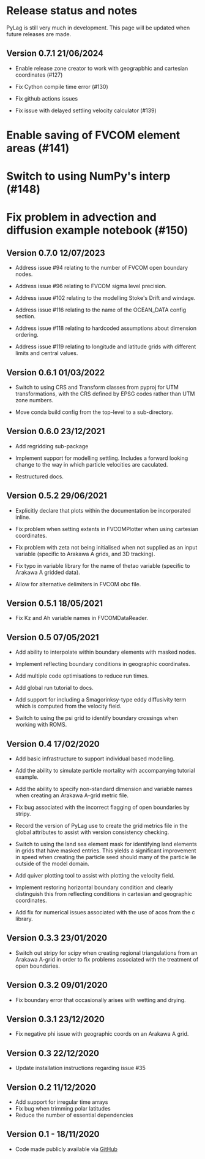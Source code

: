# Release status and notes

PyLag is still very much in development. This page will be updated when future releases are made.

## Version 0.7.1 21/06/2024

* Enable release zone creator to work with geograpbhic and cartesian coordinates (#127)

* Fix Cython compile time error (#130)

* Fix github actions issues

* Fix issue with delayed settling velocity calculator (#139)

# Enable saving of FVCOM element areas (#141)

# Switch to using NumPy's interp (#148)

# Fix problem in advection and diffusion example notebook (#150)

## Version 0.7.0 12/07/2023

* Address issue #94 relating to the number of FVCOM open boundary nodes.

* Address issue #96 relating to FVCOM sigma level precision.

* Address issue #102 relating to the modelling Stoke's Drift and windage.

* Address issue #116 relating to the name of the OCEAN_DATA config section.

* Address issue #118 relating to hardcoded assumptions about dimension ordering.

* Address issue #119 relating to longitude and latitude grids with different limits and central values.

## Version 0.6.1 01/03/2022

* Switch to using CRS and Transform classes from pyproj for UTM transformations, with the CRS defined by EPSG codes rather than UTM zone numbers.

* Move conda build config from the top-level to a sub-directory.

## Version 0.6.0 23/12/2021

* Add regridding sub-package

* Implement support for modelling settling. Includes a forward looking change to the way in which particle velocities are caculated.

* Restructured docs.

## Version 0.5.2 29/06/2021

* Explicitly declare that plots within the documentation be incorporated inline.

* Fix problem when setting extents in FVCOMPlotter when using cartesian coordinates.

* Fix problem with zeta not being initialised when not supplied as an input variable (specific to Arakawa A grids, and 3D tracking).

* Fix typo in variable library for the name of thetao variable (specific to Arakawa A gridded data).

* Allow for alternative delimiters in FVCOM obc file. 

## Version 0.5.1 18/05/2021

* Fix Kz and Ah variable names in FVCOMDataReader.

## Version 0.5 07/05/2021

* Add ability to interpolate within boundary elements with masked nodes.

* Implement reflecting boundary conditions in geographic coordinates.

* Add multiple code optimisations to reduce run times.

* Add global run tutorial to docs.

* Add support for including a Smagorinksy-type eddy diffusivity term which is computed from the velocity field.

* Switch to using the psi grid to identify boundary crossings when working with ROMS.

## Version 0.4 17/02/2020

* Add basic infrastructure to support individual based modelling.

* Add the ability to simulate particle mortality with accompanying tutorial example.

* Add the ability to specify non-standard dimension and variable names when creating an Arakawa A-grid metric file.

* Fix bug associated with the incorrect flagging of open boundaries by stripy.

* Record the version of PyLag use to create the grid metrics file in the global attributes to assist with version consistency checking.

* Switch to using the land sea element mask for identifying land elements in grids that have masked entries. This yields a significant improvement in speed when creating the particle seed should many of the particle lie outside of the model domain.

* Add quiver plotting tool to assist with plotting the velocity field.

* Implement restoring horizontal boundary condition and clearly distinguish this from reflecting conditions in cartesian and geographic coordinates.

* Add fix for numerical issues associated with the use of acos from the c library.

## Version 0.3.3 23/01/2020

* Switch out stripy for scipy when creating regional triangulations from an Arakawa A-grid in order to fix problems associated with the treatment of open boundaries.

## Version 0.3.2 09/01/2020

* Fix boundary error that occasionally arises with wetting and drying.

## Version 0.3.1 23/12/2020

* Fix negative phi issue with geographic coords on an Arakawa A grid.

## Version 0.3 22/12/2020

* Update installation instructions regarding issue #35

## Version 0.2 11/12/2020

* Add support for irregular time arrays
* Fix bug when trimming polar latitudes
* Reduce the number of essential dependencies

## Version 0.1 - 18/11/2020

* Code made publicly available via [GitHub](https://github.com/jimc101/PyLagGitHub)
